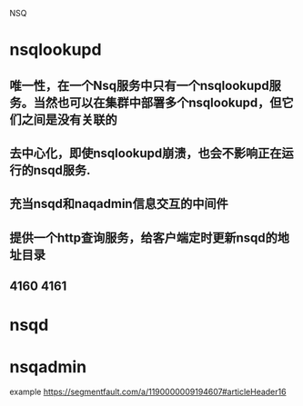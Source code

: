 NSQ
# nsqlookupd
## 唯一性，在一个Nsq服务中只有一个nsqlookupd服务。当然也可以在集群中部署多个nsqlookupd，但它们之间是没有关联的
## 去中心化，即使nsqlookupd崩溃，也会不影响正在运行的nsqd服务.
## 充当nsqd和naqadmin信息交互的中间件
## 提供一个http查询服务，给客户端定时更新nsqd的地址目录 
## 4160 4161

# nsqd
# nsqadmin


example
https://segmentfault.com/a/1190000009194607#articleHeader16